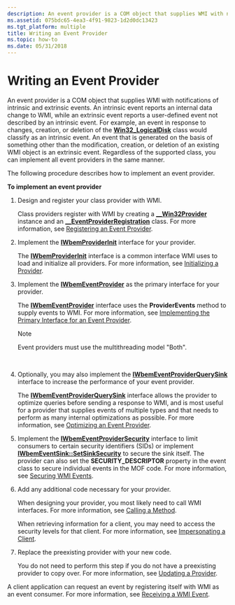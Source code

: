 ```yaml
---
description: An event provider is a COM object that supplies WMI with notifications of intrinsic and extrinsic events.
ms.assetid: 075bdc65-4ea3-4f91-9823-1d2d0dc13423
ms.tgt_platform: multiple
title: Writing an Event Provider
ms.topic: how-to
ms.date: 05/31/2018
---
```


# Writing an Event Provider

An event provider is a COM object that supplies WMI with notifications of intrinsic and extrinsic events. An intrinsic event reports an internal data change to WMI, while an extrinsic event reports a user-defined event not described by an intrinsic event. For example, an event in response to changes, creation, or deletion of the [**Win32\_LogicalDisk**](/windows/desktop/CIMWin32Prov/win32-logicaldisk) class would classify as an intrinsic event. An event that is generated on the basis of something other than the modification, creation, or deletion of an existing WMI object is an extrinsic event. Regardless of the supported class, you can implement all event providers in the same manner.

The following procedure describes how to implement an event provider.

**To implement an event provider**

1.  Design and register your class provider with WMI.

    Class providers register with WMI by creating a [**\_\_Win32Provider**](--win32provider.md) instance and an [**\_\_EventProviderRegistration**](--eventproviderregistration.md) class. For more information, see [Registering an Event Provider](registering-an-event-provider.md).

2.  Implement the [**IWbemProviderInit**](/windows/desktop/api/Wbemprov/nn-wbemprov-iwbemproviderinit) interface for your provider.

    The [**IWbemProviderInit**](/windows/desktop/api/Wbemprov/nn-wbemprov-iwbemproviderinit) interface is a common interface WMI uses to load and initialize all providers. For more information, see [Initializing a Provider](initializing-a-provider.md).

3.  Implement the [**IWbemEventProvider**](/windows/desktop/api/Wbemprov/nn-wbemprov-iwbemeventprovider) as the primary interface for your provider.

    The [**IWbemEventProvider**](/windows/desktop/api/Wbemprov/nn-wbemprov-iwbemeventprovider) interface uses the **ProviderEvents** method to supply events to WMI. For more information, see [Implementing the Primary Interface for an Event Provider](implementing-the-primary-interface-for-an-event-provider.md).

    > [!Note]  
    > Event providers must use the multithreading model "Both".

     

4.  Optionally, you may also implement the [**IWbemEventProviderQuerySink**](/windows/desktop/api/Wbemprov/nn-wbemprov-iwbemeventproviderquerysink) interface to increase the performance of your event provider.

    The [**IWbemEventProviderQuerySink**](/windows/desktop/api/Wbemprov/nn-wbemprov-iwbemeventproviderquerysink) interface allows the provider to optimize queries before sending a response to WMI, and is most useful for a provider that supplies events of multiple types and that needs to perform as many internal optimizations as possible. For more information, see [Optimizing an Event Provider](optimizing-an-event-provider.md).

5.  Implement the [**IWbemEventProviderSecurity**](/windows/desktop/api/Wbemprov/nn-wbemprov-iwbemeventprovidersecurity) interface to limit consumers to certain security identifiers (SIDs) or implement [**IWbemEventSink::SetSinkSecurity**](/windows/desktop/api/Wbemprov/nf-wbemprov-iwbemeventsink-setsinksecurity) to secure the sink itself. The provider can also set the **SECURITY\_DESCRIPTOR** property in the event class to secure individual events in the MOF code. For more information, see [Securing WMI Events](securing-wmi-events.md).
6.  Add any additional code necessary for your provider.

    When designing your provider, you most likely need to call WMI interfaces. For more information, see [Calling a Method](calling-a-method.md).

    When retrieving information for a client, you may need to access the security levels for that client. For more information, see [Impersonating a Client](impersonating-a-client.md).

7.  Replace the preexisting provider with your new code.

    You do not need to perform this step if you do not have a preexisting provider to copy over. For more information, see [Updating a Provider](updating-a-provider.md).

A client application can request an event by registering itself with WMI as an event consumer. For more information, see [Receiving a WMI Event](receiving-a-wmi-event.md).

 

 

